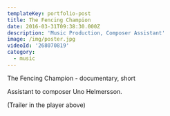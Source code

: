 ```yaml
---
templateKey: portfolio-post
title: The Fencing Champion
date: 2016-03-31T09:38:30.000Z
description: 'Music Production, Composer Assistant'
image: /img/poster.jpg
videoId: '268070819'
category:
  - music
---
```

The Fencing Champion - documentary, short

Assistant to composer Uno Helmersson.

(Trailer in the player above)
